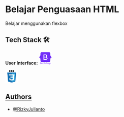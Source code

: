 
# Belajar Penguasaan HTML




Belajar menggunakan flexbox



## Tech Stack 🛠️

**User Interface:** <img src="https://raw.githubusercontent.com/devicons/devicon/master/icons/bootstrap/bootstrap-plain-wordmark.svg" alt="bootstrap" width="40" height="40"/> </a> <a href="https://www.w3schools.com/cs/" target="_blank" rel="noreferrer">

<img src="https://raw.githubusercontent.com/devicons/devicon/master/icons/css3/css3-original-wordmark.svg" alt="css3" width="40" height="40"/> </a> <a href="https://www.w3.org/html/" target="_blank" rel="noreferrer"> 




## Authors

- [@RizkyJulianto](https://www.github.com/RizkyJulianto)

